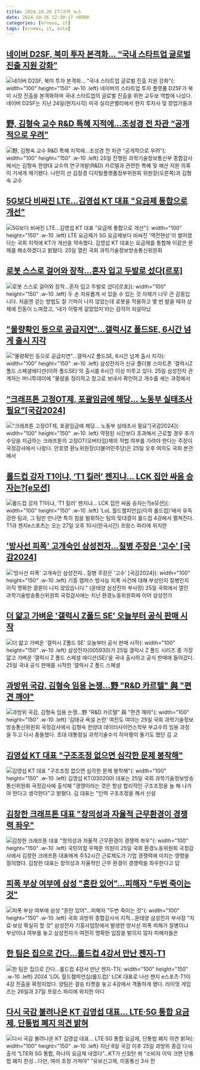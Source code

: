 ```yaml
---
title: 2024.10.26 IT/과학 뉴스
date: 2024-10-26 12:30:17 +0900
categories: [krnews, it]
tags: [krnews, it, auto]
---
```

## [네이버 D2SF, 북미 투자 본격화… “국내 스타트업 글로벌 진출 지원 강화”](https://n.news.naver.com/mnews/article/366/0001026972)

![네이버 D2SF, 북미 투자 본격화… “국내 스타트업 글로벌 진출 지원 강화”](https://mimgnews.pstatic.net/image/origin/366/2024/10/25/1026972.jpg?type=nf220_150){: width="100" height="150" .w-10 .left}
네이버의 스타트업 투자 플랫폼 D2SF가 북미 시장 진출을 본격화하며 국내 스타트업의 글로벌 진출을 위한 교두보 역할에 나섰다. 네이버 D2SF는 지난 24일(현지시각) 미국 실리콘밸리에서 현지 투자사 및 창업가들과

## [野, 김형숙 교수 R&D 특혜 지적에…조성경 전 차관 “공개적으로 우려”](https://n.news.naver.com/mnews/article/018/0005869211)

![野, 김형숙 교수 R&D 특혜 지적에…조성경 전 차관 “공개적으로 우려”](https://mimgnews.pstatic.net/image/origin/018/2024/10/26/5869211.jpg?type=nf220_150){: width="100" height="150" .w-10 .left}
25일 진행된 과학기술정보통신부 종합감사에서는 김형숙 한양대 교수의 연구개발(R&D) 카르텔과 관련한 특혜 및 예산 지원 의혹이 거세게 제기됐다. 나란히 선 김창경 디지털플랫폼정부위원회 위원장(오른쪽)과 김형숙 교수

## [5G보다 비싸진 LTE…김영섭 KT 대표 "요금제 통합으로 개선"](https://n.news.naver.com/mnews/article/079/0003951952)

![5G보다 비싸진 LTE…김영섭 KT 대표 "요금제 통합으로 개선"](https://mimgnews.pstatic.net/image/origin/079/2024/10/25/3951952.jpg?type=nf220_150){: width="100" height="150" .w-10 .left}
LTE 요금제가 5G 요금제보다 비싸진 '역전현상'이 벌어졌다는 국회 지적에 KT가 개선을 약속했다. 김영섭 KT 대표는 요금제를 통합해 이같은 문제를 해소하겠다고 밝혔다. 25일 열린 국회 과학기술정보방송통신위원회

## [로봇 스스로 걸어와 장착…혼자 입고 두발로 섰다[르포]](https://n.news.naver.com/mnews/article/008/0005105278)

![로봇 스스로 걸어와 장착…혼자 입고 두발로 섰다[르포]](https://mimgnews.pstatic.net/image/origin/008/2024/10/25/5105278.jpg?type=nf220_150){: width="100" height="150" .w-10 .left}
두 손 자유롭게 서 있을 수 있는 것 자체가 너무 큰 감동입니다. 처음엔 걷는 방법도 잘 기억이 나지 않았는데 로봇을 착용하고 몇 번 발을 떼자 상체에 진동이 느껴졌고, '내가 이렇게 걸었었지'라는 감각이 되살아났

## ["물량확인 등으로 공급지연"…갤럭시Z 폴드SE, 6시간 넘게 출시 지각](https://n.news.naver.com/mnews/article/008/0005105619)

!["물량확인 등으로 공급지연"…갤럭시Z 폴드SE, 6시간 넘게 출시 지각](https://mimgnews.pstatic.net/image/origin/008/2024/10/25/5105619.jpg?type=nf220_150){: width="100" height="150" .w-10 .left}
삼성전자가 신규 폴더블 스마트폰 '갤럭시Z 폴드 스페셜에디션(이하 폴드SE)'의 출시를 6시간 이상 미루고 있다. 25일 삼성전자 관계자는 머니투데이에 "물량을 정리하고 창고로 보내서 확인하고 개수를 세는 과정에서

## [“크래프톤 고정OT제, 포괄임금에 해당… 노동부 실태조사 필요”[국감2024]](https://n.news.naver.com/mnews/article/138/0002185112)

![“크래프톤 고정OT제, 포괄임금에 해당… 노동부 실태조사 필요”[국감2024]](https://mimgnews.pstatic.net/image/origin/138/2024/10/25/2185112.jpg?type=nf220_150){: width="100" height="150" .w-10 .left}
약정된 시간보다 초과해서 근로할 경우 추가수당을 지급하는 크래프톤의 고정OT(오버타임)제의 적법 여부를 가려야 한다는 주장이 국정감사에서 나왔다. 안호영 환노위원장(더불어민주당)은 25일 오후 여의도 국회 본관에서

## [롤드컵 강자 T1이냐, ‘T1 킬러’ 젠지냐… LCK 집안 싸움 승자는?[e모션]](https://n.news.naver.com/mnews/article/138/0002185058)

![롤드컵 강자 T1이냐, ‘T1 킬러’ 젠지냐… LCK 집안 싸움 승자는?[e모션]](https://mimgnews.pstatic.net/image/origin/138/2024/10/25/2185058.jpg?type=nf220_150){: width="100" height="150" .w-10 .left}
‘LoL 월드챔피언십(이하 롤드컵)’에서 유독 강한 팀과, 그 팀만 만나면 특히 힘을 발휘하는 팀의 맞대결이 롤드컵 4강에서 펼쳐진다. T1과 젠지e스포츠는 오는 27일 오후 10시(한국시간) 프랑스 파리에 위치한

## ['방사선 피폭' 고개숙인 삼성전자...질병 주장은 '고수' [국감2024]](https://n.news.naver.com/mnews/article/138/0002185102)

!['방사선 피폭' 고개숙인 삼성전자...질병 주장은 '고수' [국감2024]](https://mimgnews.pstatic.net/image/origin/138/2024/10/25/2185102.jpg?type=nf220_150){: width="100" height="150" .w-10 .left}
기흥 캠퍼스 방사능 피폭 사건에 대해 부상인지 질병인지 아직 명확한 결론이 나지 않았습니다." (윤태양 삼성전자 부사장) 25일 국회에서 열린 과학기술방송통신위원회 국정감사에는 지난 환경노동위원회에 이어 삼성전가

## [더 얇고 가벼운 '갤럭시 Z폴드 SE' 오늘부터 공식 판매 시작](https://n.news.naver.com/mnews/article/018/0005868101)

![더 얇고 가벼운 '갤럭시 Z폴드 SE' 오늘부터 공식 판매 시작](https://mimgnews.pstatic.net/image/origin/018/2024/10/25/5868101.jpg?type=nf220_150){: width="100" height="150" .w-10 .left}
삼성전자(005930)가 25일 갤럭시 Z 폴드 시리즈 중 가장 얇고 가벼운 ‘갤럭시 Z 폴드 스페셜 에디션(SE)’을 국내 출시하고 공식 판매에 들어갔다. 25일 국내 공식 판매를 시작한 ‘갤럭시 Z 폴드 스페셜

## [과방위 국감, 김형숙 임용 논쟁…野 "R&D 카르텔" 與 "편견 깨야"](https://n.news.naver.com/mnews/article/001/0015007564)

![과방위 국감, 김형숙 임용 논쟁…野 "R&D 카르텔" 與 "편견 깨야"](https://mimgnews.pstatic.net/image/origin/001/2024/10/25/15007564.jpg?type=nf220_150){: width="100" height="150" .w-10 .left}
'김태규 욕설 논란' 여진도 여야는 25일 국회 과학기술정보방송통신위원회 국정감사에서 김형숙 한양대 데이터사이언스학부 부교수의 임용 과정을 두고 다시 충돌했다. 초대 대통령실 과학기술수석 하마평이 돌기도 했던 김 교

## [김영섭 KT 대표 "구조조정 없으면 심각한 문제 봉착해"](https://n.news.naver.com/mnews/article/421/0007868910)

![김영섭 KT 대표 "구조조정 없으면 심각한 문제 봉착해"](https://mimgnews.pstatic.net/image/origin/421/2024/10/25/7868910.jpg?type=nf220_150){: width="100" height="150" .w-10 .left}
김영섭 KT(030200) 대표는 25일 국회 과학기술정보방송통신위원회 국정감사에 출석해 "경영이라는 것은 항상 합리적인 구조조정을 늘 해 나가야 한다고 생각한다"고 밝혔다. 김 대표는 "인력 구조조정을 해서 신설

## [김창한 크래프톤 대표 "창의성과 자율적 근무환경이 경쟁력 좌우"](https://n.news.naver.com/mnews/article/092/0002350058)

![김창한 크래프톤 대표 "창의성과 자율적 근무환경이 경쟁력 좌우"](https://mimgnews.pstatic.net/image/origin/092/2024/10/25/2350058.jpg?type=nf220_150){: width="100" height="150" .w-10 .left}
국민의힘 우재준 의원이 25일 국회 환경노동위원회 국정감사에서 김창한 크래프톤 대표에게 주52시간 근로제도가 기업 경쟁력에 미치는 영향을 질의했다. 김창한 대표는 창의성과 자율적인 근무 환경이 경쟁력을 좌우한다고 답

## [피폭 부상 여부에 삼성 "혼란 있어"…피해자 "두번 죽이는 것"](https://n.news.naver.com/mnews/article/001/0015006845)

![피폭 부상 여부에 삼성 "혼란 있어"…피해자 "두번 죽이는 것"](https://mimgnews.pstatic.net/image/origin/001/2024/10/25/15006845.jpg?type=nf220_150){: width="100" height="150" .w-10 .left}
국회 과방위 종합감사서 지적…윤태양 삼성전자 부사장 "치료·보상 확실히 할 것" 삼성전자 기흥사업장에서 발생한 방사선 피폭 피해가 질병이냐 부상이냐 여부를 놓고 삼성전자가 여전히 명확한 입장을 밝히지 않자 피해자들은

## [한 팀은 집으로 간다…롤드컵 4강서 만난 젠지-T1](https://n.news.naver.com/mnews/article/092/0002350084)

![한 팀은 집으로 간다…롤드컵 4강서 만난 젠지-T1](https://mimgnews.pstatic.net/image/origin/092/2024/10/26/2350084.jpg?type=nf220_150){: width="100" height="150" .w-10 .left}
2024 'LOL 월드챔피언십(롤드컵)' LCK 대표로 나선 젠지 e스포츠·T1이 4강 진출을 확정지었다. 양팀은 결승 티켓을 놓고 4강에서 격돌하게 됐다. 라이엇 게임즈는 26일과 27일 프랑스 파리에 위치한 아디

## [다시 국감 불려나온 KT 김영섭 대표… LTE·5G 통합 요금제, 단통법 폐지 의견 밝혀](https://n.news.naver.com/mnews/article/366/0001027168)

![다시 국감 불려나온 KT 김영섭 대표… LTE·5G 통합 요금제, 단통법 폐지 의견 밝혀](https://mimgnews.pstatic.net/image/origin/366/2024/10/25/1027168.jpg?type=nf220_150){: width="100" height="150" .w-10 .left}
지난 8일 국감 이후 25일 과방위 종감 다시 출석 “LTE와 5G 통합, 하나의 요금제 내겠다”...KT가 신호탄 쏴 “소비자 이익 크면 단통법 폐지 찬성…다만, 여러 조정 거쳐야” ”유보신고제, 이동통신 3사 전

